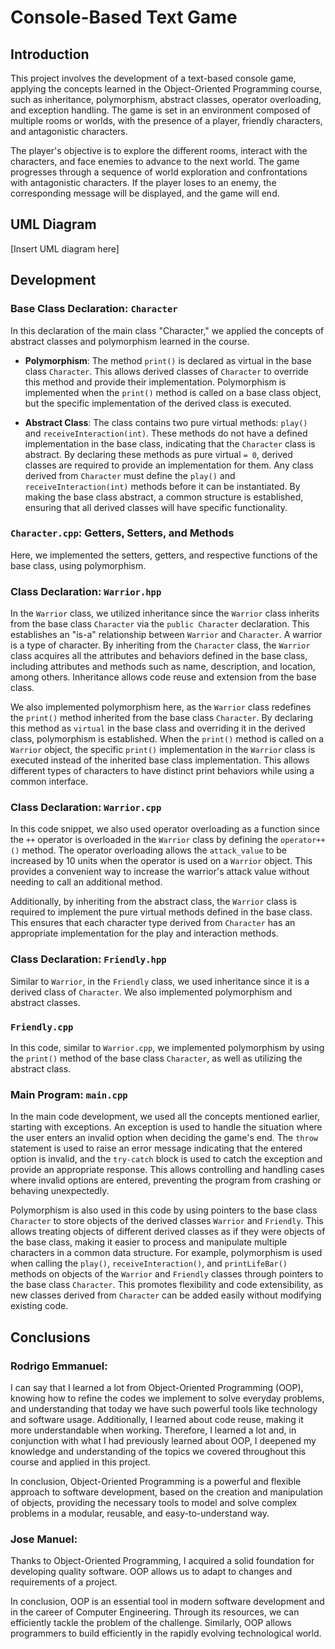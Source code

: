 # Console-Based Text Game

## Introduction

This project involves the development of a text-based console game, applying the concepts learned in the Object-Oriented Programming course, such as inheritance, polymorphism, abstract classes, operator overloading, and exception handling. The game is set in an environment composed of multiple rooms or worlds, with the presence of a player, friendly characters, and antagonistic characters.

The player's objective is to explore the different rooms, interact with the characters, and face enemies to advance to the next world. The game progresses through a sequence of world exploration and confrontations with antagonistic characters. If the player loses to an enemy, the corresponding message will be displayed, and the game will end.

## UML Diagram

[Insert UML diagram here]

## Development

### Base Class Declaration: `Character`

In this declaration of the main class "Character," we applied the concepts of abstract classes and polymorphism learned in the course.

- **Polymorphism**: The method `print()` is declared as virtual in the base class `Character`. This allows derived classes of `Character` to override this method and provide their implementation. Polymorphism is implemented when the `print()` method is called on a base class object, but the specific implementation of the derived class is executed.
  
- **Abstract Class**: The class contains two pure virtual methods: `play()` and `receiveInteraction(int)`. These methods do not have a defined implementation in the base class, indicating that the `Character` class is abstract. By declaring these methods as pure virtual `= 0`, derived classes are required to provide an implementation for them. Any class derived from `Character` must define the `play()` and `receiveInteraction(int)` methods before it can be instantiated. By making the base class abstract, a common structure is established, ensuring that all derived classes will have specific functionality.

### `Character.cpp`: Getters, Setters, and Methods

Here, we implemented the setters, getters, and respective functions of the base class, using polymorphism.

### Class Declaration: `Warrior.hpp`

In the `Warrior` class, we utilized inheritance since the `Warrior` class inherits from the base class `Character` via the `public Character` declaration. This establishes an "is-a" relationship between `Warrior` and `Character`. A warrior is a type of character. By inheriting from the `Character` class, the `Warrior` class acquires all the attributes and behaviors defined in the base class, including attributes and methods such as name, description, and location, among others. Inheritance allows code reuse and extension from the base class.

We also implemented polymorphism here, as the `Warrior` class redefines the `print()` method inherited from the base class `Character`. By declaring this method as `virtual` in the base class and overriding it in the derived class, polymorphism is established. When the `print()` method is called on a `Warrior` object, the specific `print()` implementation in the `Warrior` class is executed instead of the inherited base class implementation. This allows different types of characters to have distinct print behaviors while using a common interface.

### Class Declaration: `Warrior.cpp`

In this code snippet, we also used operator overloading as a function since the `++` operator is overloaded in the `Warrior` class by defining the `operator++()` method. The operator overloading allows the `attack_value` to be increased by 10 units when the operator is used on a `Warrior` object. This provides a convenient way to increase the warrior's attack value without needing to call an additional method.

Additionally, by inheriting from the abstract class, the `Warrior` class is required to implement the pure virtual methods defined in the base class. This ensures that each character type derived from `Character` has an appropriate implementation for the play and interaction methods.

### Class Declaration: `Friendly.hpp`

Similar to `Warrior`, in the `Friendly` class, we used inheritance since it is a derived class of `Character`. We also implemented polymorphism and abstract classes.

### `Friendly.cpp`

In this code, similar to `Warrior.cpp`, we implemented polymorphism by using the `print()` method of the base class `Character`, as well as utilizing the abstract class.

### Main Program: `main.cpp`

In the main code development, we used all the concepts mentioned earlier, starting with exceptions. An exception is used to handle the situation where the user enters an invalid option when deciding the game's end. The `throw` statement is used to raise an error message indicating that the entered option is invalid, and the `try-catch` block is used to catch the exception and provide an appropriate response. This allows controlling and handling cases where invalid options are entered, preventing the program from crashing or behaving unexpectedly.

Polymorphism is also used in this code by using pointers to the base class `Character` to store objects of the derived classes `Warrior` and `Friendly`. This allows treating objects of different derived classes as if they were objects of the base class, making it easier to process and manipulate multiple characters in a common data structure. For example, polymorphism is used when calling the `play()`, `receiveInteraction()`, and `printLifeBar()` methods on objects of the `Warrior` and `Friendly` classes through pointers to the base class `Character`. This promotes flexibility and code extensibility, as new classes derived from `Character` can be added easily without modifying existing code.

## Conclusions

### Rodrigo Emmanuel:
I can say that I learned a lot from Object-Oriented Programming (OOP), knowing how to refine the codes we implement to solve everyday problems, and understanding that today we have such powerful tools like technology and software usage. Additionally, I learned about code reuse, making it more understandable when working. Therefore, I learned a lot and, in conjunction with what I had previously learned about OOP, I deepened my knowledge and understanding of the topics we covered throughout this course and applied in this project.

In conclusion, Object-Oriented Programming is a powerful and flexible approach to software development, based on the creation and manipulation of objects, providing the necessary tools to model and solve complex problems in a modular, reusable, and easy-to-understand way.

### Jose Manuel:
Thanks to Object-Oriented Programming, I acquired a solid foundation for developing quality software. OOP allows us to adapt to changes and requirements of a project.

In conclusion, OOP is an essential tool in modern software development and in the career of Computer Engineering. Through its resources, we can efficiently tackle the problem of the challenge. Similarly, OOP allows programmers to build efficiently in the rapidly evolving technological world.

